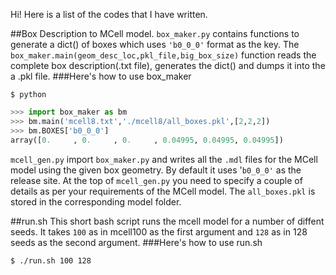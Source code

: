 Hi! Here is a list of the codes that I have written.

##Box Description to MCell model. 
`box_maker.py` contains functions to generate a dict() of boxes which uses `'b0_0_0'` format as the key.
The `box_maker.main(geom_desc_loc,pkl_file,big_box_size)` function reads the complete box description(.txt file), generates the dict() and dumps it into the a .pkl file.
 ###Here's how to use box_maker 
 ```shell
$ python
```
```python
>>> import box_maker as bm
>>> bm.main('mcell8.txt','./mcell8/all_boxes.pkl',[2,2,2])
>>> bm.BOXES['b0_0_0']
array([0.     , 0.     , 0.     , 0.04995, 0.04995, 0.04995])
```

`mcell_gen.py` import `box_maker.py` and writes all the `.mdl` files for the MCell model using the given box geometry. By default it uses '`b0_0_0'` as the release site. At the top of `mcell_gen.py` you need to specify a couple of details as per your requirements of the MCell model.
The `all_boxes.pkl` is stored in the corresponding model folder.

##run.sh
This short bash script runs the mcell model for a number of diffent seeds.
It takes `100` as in mcell100 as the first argument and `128` as in 128 seeds as the second argument.
###Here's how to use run.sh
```shell
$ ./run.sh 100 128
```

